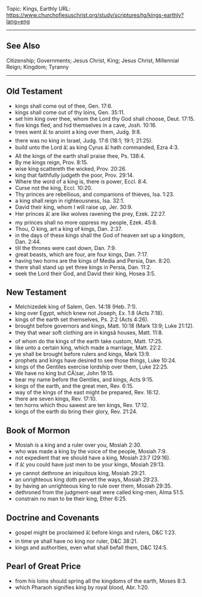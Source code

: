 Topic: Kings, Earthly
URL: https://www.churchofjesuschrist.org/study/scriptures/tg/kings-earthly?lang=eng

---

## See Also

Citizenship; Governments; Jesus Christ, King; Jesus Christ, Millennial Reign; Kingdom; Tyranny

---

## Old Testament

- kings shall come out of thee, Gen. 17:6.
- kings shall come out of thy loins, Gen. 35:11.
- set him king over thee, whom the Lord thy God shall choose, Deut. 17:15.
- five kings fled, and hid themselves in a cave, Josh. 10:16.
- trees went â¦ to anoint a king over them, Judg. 9:8.
- there was no king in Israel, Judg. 17:6 (18:1; 19:1; 21:25).
- build unto the Lord â¦ as king Cyrus â¦ hath commanded, Ezra 4:3.
- All the kings of the earth shall praise thee, Ps. 138:4.
- By me kings reign, Prov. 8:15.
- wise king scattereth the wicked, Prov. 20:26.
- king that faithfully judgeth the poor, Prov. 29:14.
- Where the word of a king is, there is power, Eccl. 8:4.
- Curse not the king, Eccl. 10:20.
- Thy princes are rebellious, and companions of thieves, Isa. 1:23.
- a king shall reign in righteousness, Isa. 32:1.
- David their king, whom I will raise up, Jer. 30:9.
- Her princes â¦ are like wolves ravening the prey, Ezek. 22:27.
- my princes shall no more oppress my people, Ezek. 45:8.
- Thou, O king, art a king of kings, Dan. 2:37.
- in the days of these kings shall the God of heaven set up a kingdom, Dan. 2:44.
- till the thrones were cast down, Dan. 7:9.
- great beasts, which are four, are four kings, Dan. 7:17.
- having two horns are the kings of Media and Persia, Dan. 8:20.
- there shall stand up yet three kings in Persia, Dan. 11:2.
- seek the Lord their God, and David their king, Hosea 3:5.

## New Testament

- Melchizedek king of Salem, Gen. 14:18 (Heb. 7:1).
- king over Egypt, which knew not Joseph, Ex. 1:8 (Acts 7:18).
- kings of the earth set themselves, Ps. 2:2 (Acts 4:26).
- brought before governors and kings, Matt. 10:18 (Mark 13:9; Luke 21:12).
- they that wear soft clothing are in kingsâ houses, Matt. 11:8.
- of whom do the kings of the earth take custom, Matt. 17:25.
- like unto a certain king, which made a marriage, Matt. 22:2.
- ye shall be brought before rulers and kings, Mark 13:9.
- prophets and kings have desired to see those things, Luke 10:24.
- kings of the Gentiles exercise lordship over them, Luke 22:25.
- We have no king but CÃ¦sar, John 19:15.
- bear my name before the Gentiles, and kings, Acts 9:15.
- kings of the earth, and the great men, Rev. 6:15.
- way of the kings of the east might be prepared, Rev. 16:12.
- there are seven kings, Rev. 17:10.
- ten horns which thou sawest are ten kings, Rev. 17:12.
- kings of the earth do bring their glory, Rev. 21:24.

## Book of Mormon

- Mosiah is a king and a ruler over you, Mosiah 2:30.
- who was made a king by the voice of the people, Mosiah 7:9.
- not expedient that we should have a king, Mosiah 23:7 (29:16).
- if â¦ you could have just men to be your kings, Mosiah 29:13.
- ye cannot dethrone an iniquitous king, Mosiah 29:21.
- an unrighteous king doth pervert the ways, Mosiah 29:23.
- by having an unrighteous king to rule over them, Mosiah 29:35.
- dethroned from the judgment-seat were called king-men, Alma 51:5.
- constrain no man to be their king, Ether 6:25.

## Doctrine and Covenants

- gospel might be proclaimed â¦ before kings and rulers, D&C 1:23.
- in time ye shall have no king nor ruler, D&C 38:21.
- kings and authorities, even what shall befall them, D&C 124:5.

## Pearl of Great Price

- from his loins should spring all the kingdoms of the earth, Moses 8:3.
- which Pharaoh signifies king by royal blood, Abr. 1:20.

